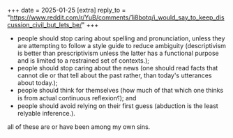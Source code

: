 +++
date = 2025-01-25
[extra]
reply_to = "https://www.reddit.com/r/YuB/comments/1i8botq/i_would_say_to_keep_discussion_civil_but_lets_be/"
+++


- people should stop caring about spelling and pronunciation, unless they are attempting to follow a style guide to reduce ambiguity (descriptivism is better than prescriptivism unless the latter has a functional purpose and is limited to a restrained set of contexts.);
- people should stop caring about the news (one should read facts that cannot die or that tell about the past rather, than today's utterances about today.);
- people should think for themselves (how much of that which one thinks is from actual continuous reflexion⸮); and
- people should avoid relying on their first guess (abduction is the least relyable inference.).

all of these are or have been among my own sins.

